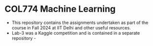 # COL774 Machine Learning
- This repository contains the assignments undertaken as part of the course in Fall 2024 at IIT Delhi and other useful resources.
- Lab-3 was a Kaggle competition and is contained in a separate repository - 

